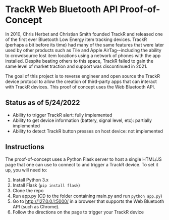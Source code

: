 # TrackR Web Bluetooth API Proof-of-Concept

In 2010, Chris Herbet and Christian Smith founded TrackR and released one of the first ever Bluetooth Low Energy item tracking devices. TrackR (perhaps a bit before its time) had many of the same features that were later used by other products such as Tile and Apple AirTag--including the ability to crowdsource lost item locations using a network of phones with the app installed. Despite beating others to this space, TrackR failed to gain the same level of market traction and support was discontinued in 2021.

The goal of this project is to reverse engineer and open source the TrackR device protocol to allow the creation of third-party apps that can interact with TrackR devices. This proof of concept uses the Web Bluetooth API.

## Status as of 5/24/2022
- Ability to trigger TrackR alert: fully implemented
- Ability to get device information (battery, signal level, etc): partially implemented
- Ability to detect TrackR button presses on host device: not implemented

## Instructions
The proof-of-concept uses a Python Flask server to host a single HTML/JS page that one can use to connect to and trigger a TrackR device. To set it up, you will need to:
1. Install Python 3.x
2. Install Flask (`pip install flask`)
3. Clone the repo
4. Run app.py (CD to the folder containing main.py and run `python app.py`)
5. Go to http://127.0.0.1:5000/ in a browser that supports the Web Bluetooth API (such as Chrome).
6. Follow the directions on the page to trigger your TrackR device
